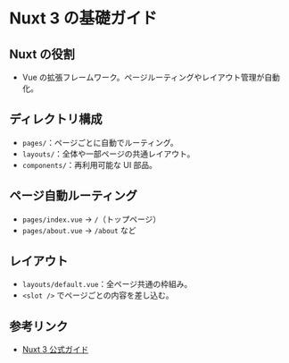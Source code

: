 # Nuxt 3 の基礎ガイド

## Nuxt の役割

- Vue の拡張フレームワーク。ページルーティングやレイアウト管理が自動化。

## ディレクトリ構成

- `pages/`：ページごとに自動でルーティング。
- `layouts/`：全体や一部ページの共通レイアウト。
- `components/`：再利用可能な UI 部品。

## ページ自動ルーティング

- `pages/index.vue` → `/`（トップページ）
- `pages/about.vue` → `/about` など

## レイアウト

- `layouts/default.vue`：全ページ共通の枠組み。
- `<slot />` でページごとの内容を差し込む。

## 参考リンク

- [Nuxt 3 公式ガイド](https://nuxt.com/docs/getting-started/introduction)
